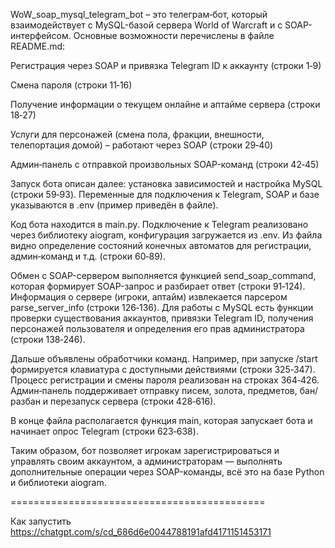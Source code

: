 WoW_soap_mysql_telegram_bot – это телеграм‑бот, который взаимодействует с MySQL-базой сервера World of Warcraft и с SOAP-интерфейсом. Основные возможности перечислены в файле README.md:

Регистрация через SOAP и привязка Telegram ID к аккаунту (строки 1‑9)

Смена пароля (строки 11‑16)

Получение информации о текущем онлайне и аптайме сервера (строки 18‑27)

Услуги для персонажей (смена пола, фракции, внешности, телепортация домой) – работают через SOAP (строки 29‑40)

Админ‑панель с отправкой произвольных SOAP-команд (строки 42‑45)

Запуск бота описан далее: установка зависимостей и настройка MySQL (строки 59‑93). Переменные для подключения к Telegram, SOAP и базе указываются в .env (пример приведён в файле).

Код бота находится в main.py. Подключение к Telegram реализовано через библиотеку aiogram, конфигурация загружается из .env. Из файла видно определение состояний конечных автоматов для регистрации, админ‑команд и т.д. (строки 60‑89).

Обмен с SOAP-сервером выполняется функцией send_soap_command, которая формирует SOAP-запрос и разбирает ответ (строки 91‑124). Информация о сервере (игроки, аптайм) извлекается парсером parse_server_info (строки 126‑136). Для работы с MySQL есть функции проверки существования аккаунтов, привязки Telegram ID, получения персонажей пользователя и определения его прав администратора (строки 138‑246).

Дальше объявлены обработчики команд. Например, при запуске /start формируется клавиатура с доступными действиями (строки 325‑347). Процесс регистрации и смены пароля реализован на строках 364‑426. Админ‑панель поддерживает отправку писем, золота, предметов, бан/разбан и перезапуск сервера (строки 428‑616).

В конце файла располагается функция main, которая запускает бота и начинает опрос Telegram (строки 623‑638).

Таким образом, бот позволяет игрокам зарегистрироваться и управлять своим аккаунтом, а администраторам — выполнять дополнительные операции через SOAP-команды, всё это на базе Python и библиотеки aiogram.

============================================

Как запустить https://chatgpt.com/s/cd_686d6e0044788191afd4171151453171
